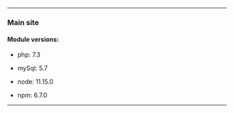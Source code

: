 ****

### __Main site__

#### __Module versions:__

- php: 7.3

- mySql: 5.7

- node: 11.15.0

- npm: 6.7.0

****
